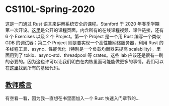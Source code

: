 # CS110L-Spring-2020

这是一门通过 Rust 语言来讲解系统安全的课程。Stanford 于 2020 年春季学期第一次开设。[这里](https://reberhardt.com/cs110l/spring-2020/)是公开的课程页面，内含所有的在线课程视频、课件链接，还有 6 个 Exercises 以及 2 个 Project。第一个 Project 是一个用 Rust 编写一个类似 GDB 的调试器；第二个 Project 则是要实现一个高性能网络服务器，利用 Rust 的多线程工具、async、性能优化（特别是一个负载均衡器来提高 scalability），里面用到了 tokio、async-std、threadpool 等 crates。这些 lab 应该还是很有一刷的必要的。因为这也许可以让我们明白在内核里面可能能做更多的事情。我们可以在[这里](https://github.com/reberhardt7/cs110l-spr-2020-starter-code)找到所有的基础代码。

## [教师感言](https://reberhardt.com/blog/2020/10/05/designing-a-new-class-at-stanford-safety-in-systems-programming.html#)

有空看一看，因为我一直想在书里面加入一个 Rust 快速入门章节的...

